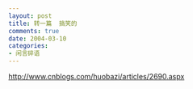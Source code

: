 ```yaml
---
layout: post
title: 转一篇  搞笑的
comments: true
date: 2004-03-10
categories:
- 闲言碎语
---
```


<p><a href="http://www.cnblogs.com/huobazi/articles/2690.aspx">http://www.cnblogs.com/huobazi/articles/2690.aspx</a></p>				
